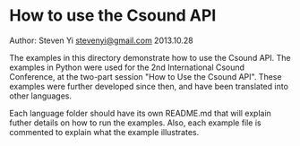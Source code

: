 # How to use the Csound API
Author: Steven Yi <stevenyi@gmail.com>
2013.10.28

The examples in this directory demonstrate how to use the Csound API. The examples in Python were used for the 2nd International Csound Conference, at the two-part session "How to Use the Csound API".  These examples were further developed since then, and have been translated into other languages. 

Each language folder should have its own README.md that will explain futher details on how to run the examples.  Also, each example file is commented to explain what the example illustrates.

